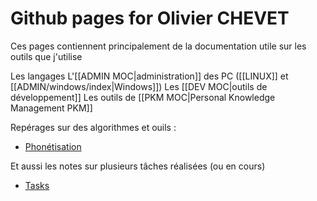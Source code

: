 # Github pages for Olivier CHEVET

Ces pages contiennent principalement de la documentation utile sur les outils que j'utilise

Les langages
L'[[ADMIN MOC|administration]] des PC ([[LINUX]] et [[ADMIN/windows/index|Windows]])
Les [[DEV MOC|outils de développement]]
Les outils de [[PKM MOC|Personal Knowledge Management PKM]]



Repérages sur des algorithmes et ouils : 
- [Phonétisation](/phonétisation)





Et aussi les notes sur plusieurs tâches réalisées (ou en cours)

- [Tasks](./tasks)
